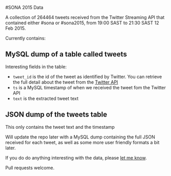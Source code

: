 #SONA 2015 Data

A collection of 264464 tweets received from the Twitter Streaming API that contained either \#sona or \#sona2015, from 19:00 SAST to 21:30 SAST 12 Feb 2015.

Currently contains:

## MySQL dump of a table called tweets

Interesting fields in the table:

- ```tweet_id``` is the id of the tweet as identified by Twitter.   You can retrieve the full detail about the tweet from the [Twitter API](https://dev.twitter.com/rest/reference/get/statuses/show/%3Aid)
- ```ts``` is a MySQL timestamp of when we received the tweet fom the Twitter API
- ```text``` is the extracted tweet text

## JSON dump of the tweets table

This only contains the tweet text and the timestamp

Will update the repo later with a MySQL dump containing the full JSON received for each tweet, as well as some more user friendly formats a bit later.

If you do do anything interesting with the data, please [let me know](https://twitter.com/allankent).

Pull requests welcome.